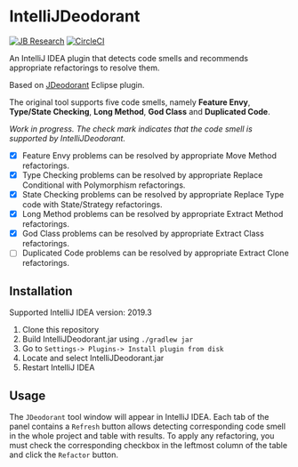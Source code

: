 # IntelliJDeodorant

[![JB Research](https://jb.gg/badges/research-flat-square.svg)](https://research.jetbrains.org/)
[![CircleCI](https://img.shields.io/circleci/build/github/JetBrains-Research/IntelliJDeodorant.svg?style=flat-square)](https://circleci.com/gh/JetBrains-Research/IntelliJDeodorant)

An IntelliJ IDEA plugin that detects code smells and recommends appropriate refactorings to resolve them. 

Based on [JDeodorant](https://github.com/tsantalis/JDeodorant) Eclipse plugin.

The original tool supports five code smells, namely **Feature Envy**, **Type/State Checking**, **Long Method**, **God Class** and **Duplicated Code**. 

*Work in progress. The check mark indicates that the code smell is supported by IntelliJDeodorant.*

- [x] Feature Envy problems can be resolved by appropriate Move Method refactorings.
- [x] Type Checking problems can be resolved by appropriate Replace Conditional with Polymorphism refactorings.
- [x] State Checking problems can be resolved by appropriate Replace Type code with State/Strategy refactorings.
- [x] Long Method problems can be resolved by appropriate Extract Method refactorings.
- [x] God Class problems can be resolved by appropriate Extract Class refactorings.
- [ ] Duplicated Code problems can be resolved by appropriate Extract Clone refactorings.

## Installation
Supported IntelliJ IDEA version: 2019.3

1. Clone this repository
2. Build IntelliJDeodorant.jar using ```./gradlew jar``` 
3. Go to ```Settings-> Plugins-> Install plugin from disk```
4. Locate and select IntelliJDeodorant.jar
5. Restart IntelliJ IDEA

## Usage

The ```JDeodorant``` tool window will appear in IntelliJ IDEA. Each tab of the panel contains a ```Refresh``` button allows detecting corresponding code smell in the whole project and table with results. To apply any refactoring, you must check the corresponding checkbox in the leftmost column of the table and click the ```Refactor``` button.
